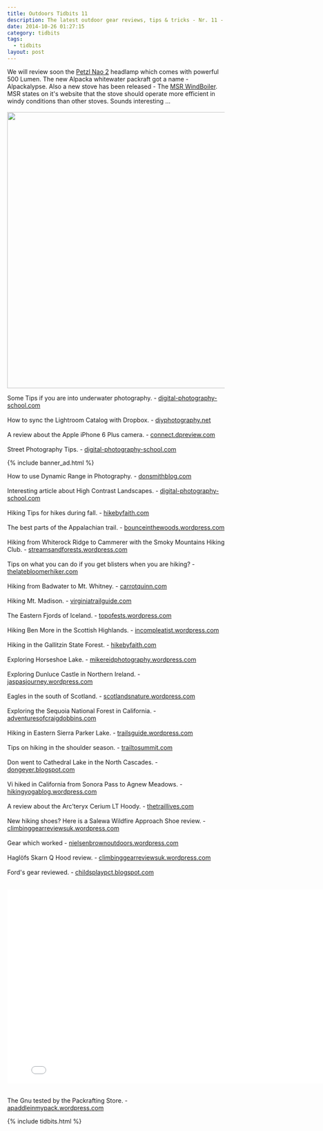 ```yaml
---
title: Outdoors Tidbits 11
description: The latest outdoor gear reviews, tips & tricks - Nr. 11 - #outdoorstidbits
date: 2014-10-26 01:27:15
category: tidbits
tags:
  - tidbits
layout: post
---
```

We will review soon the [Petzl Nao 2](http://bit.ly/1ztgxkb) headlamp which comes with powerful 500 Lumen. The new Alpacka whitewater packraft got a name - Alpackalypse. Also a new stove has been released - The [MSR WindBoiler](http://bit.ly/1wsbZ97). MSR states on it's website that the stove should operate more efficient in windy conditions than other stoves. Sounds interesting ...
<br><br><a href="https://www.flickr.com/photos/90204224@N07/15351663560"><img src="https://farm4.staticflickr.com/3954/15351663560_4e7f7cf632_o.jpg" width="640" height="640"></a><!--more-->

Some Tips if you are into underwater photography. - [digital-photography-school.com](http://digital-photography-school.com/5-tips-for-underwater-photography-without-spending-a-fortune/)
<br><br>
How to sync the Lightroom Catalog with Dropbox. - [diyphotography.net](http://www.diyphotography.net/dropbox-lightroom-catalog-sync-set/)
 <br><br>
A review about the Apple iPhone 6 Plus camera. - [connect.dpreview.com](http://connect.dpreview.com/post/6303555427/apple-iphone-6-plus-camera-review)
<br><br>
Street Photography Tips. - [digital-photography-school.com](http://digital-photography-school.com/7-tips-for-doing-more-meaningful-street-photography/)

{% include banner_ad.html %}


How to use Dynamic Range in Photography. - [donsmithblog.com](http://www.donsmithblog.com/2014/10/24/understand-your-cameraa-dynamic-range-and-use-it-to-your-advantage/)
 <br><br>
Interesting article about High Contrast Landscapes. - [digital-photography-school.com](http://digital-photography-school.com/5-easy-steps-exposure-blending-high-contast-landscapes/)
 <br><br>
Hiking Tips for hikes during fall. - [hikebyfaith.com](http://hikebyfaith.com/2014/10/24/fall-hiking-5-basic-tips)
<br><br>
The best parts of the Appalachian trail. - [bounceinthewoods.wordpress.com](http://bounceinthewoods.wordpress.com/2014/10/14/the-best-parts-of-the-trail)
 <br><br>
Hiking from Whiterock Ridge to Cammerer with the Smoky Mountains Hiking Club. - [streamsandforests.wordpress.com](http://streamsandforests.wordpress.com/2014/10/19/whiterock-ridge-to-cammerer-smhc-hike)
 <br><br>
Tips on what you can do if you get blisters when you are hiking? - [thelatebloomerhiker.com](http://thelatebloomerhiker.com/2014/10/20/i-always-get-blisters-when-i-hike-what-can-i-do)
 <br><br>
Hiking from Badwater to Mt. Whitney. - [carrotquinn.com](http://carrotquinn.com/2014/10/20/lowest-to-highest-a-backcountry-route-from-badwater-to-mt-whitney-part-one-dont-fear-the-reaper/)
<br><br>
Hiking Mt. Madison. - [virginiatrailguide.com](http://virginiatrailguide.com/2014/10/21/mt-madison)
 <br><br>
The Eastern Fjords of Iceland. - [topofests.wordpress.com](http://topofests.wordpress.com/2014/10/18/554)
 <br><br>
Hiking Ben More in the Scottish Highlands. - [incompleatist.wordpress.com](http://incompleatist.wordpress.com/2014/10/19/four-more-round-ben-more)
 <br><br>
Hiking in the Gallitzin State Forest. - [hikebyfaith.com](http://hikebyfaith.com/2014/10/20/trail-review-bog-boulder-trail)
<br><br>
Exploring Horseshoe Lake. - [mikereidphotography.wordpress.com](http://mikereidphotography.wordpress.com/2014/10/20/last-of-the-larches-horseshoe-lake)
<br><br>
Exploring Dunluce Castle in  Northern Ireland. - [jaspasjourney.wordpress.com](http://jaspasjourney.wordpress.com/2014/10/21/dunluce-castle-northern-ireland)
 <br><br>
Eagles in the south of Scotland. - [scotlandsnature.wordpress.com](http://scotlandsnature.wordpress.com/2014/10/23/in-the-south-of-scotland-where-eagles-dare)
<br><br>
Exploring the Sequoia National Forest in California. - [adventuresofcraigdobbins.com](http://adventuresofcraigdobbins.com/2014/10/23/california-sequoia-national-forest)
<br><br>
Hiking in Eastern Sierra Parker Lake. - [trailsguide.wordpress.com](http://trailsguide.wordpress.com/2014/10/23/ansel-adams-wilderness-parker-lake)
<br><br>
Tips on hiking in the shoulder season. - [trailtosummit.com](http://trailtosummit.com/hiking-in-the-shoulder-season/)
<br><br>
Don went to Cathedral Lake in the North Cascades. - [dongeyer.blogspot.com](http://dongeyer.blogspot.com/2014/10/cathedral-lake-in-fall-pasayton.html)
<br><br>
Vi hiked in California from Sonora Pass to Agnew Meadows. - [hikingyogablog.wordpress.com](http://hikingyogablog.wordpress.com/2014/10/23/hiking-california-sonora-pass-to-agnew-meadows)
 <br><br>
A review about the Arc’teryx Cerium LT Hoody. - [thetraillives.com](http://thetraillives.com/2014/10/21/gear-review-arcteryx-cerium-lt-hoody)
<br><br>
New hiking shoes? Here is a Salewa Wildfire Approach Shoe review. - [climbinggearreviewsuk.wordpress.com](http://climbinggearreviewsuk.wordpress.com/2014/10/21/salewa-wildfire-approach-shoe)
 <br><br>
Gear which worked - [nielsenbrownoutdoors.wordpress.com](http://nielsenbrownoutdoors.wordpress.com/2014/10/21/what-works-for-me-rucksacks-backpacks)
<br><br>
Haglöfs Skarn Q Hood review. - [climbinggearreviewsuk.wordpress.com](http://climbinggearreviewsuk.wordpress.com/2014/10/23/haglofs-skarn-q-hood-climbing-gear-review)
 <br><br>
Ford's gear reviewed. - [childsplaypct.blogspot.com](http://childsplaypct.blogspot.com/2014/10/gear-what-rocked-what-sucked-and-what.html)
 <br><br>
 <iframe width="800" height="450" src="//www.youtube.com/embed/uz_sRkKSyQo" frameborder="0" allowfullscreen></iframe><br><br>

The Gnu tested by the Packrafting Store. - [apaddleinmypack.wordpress.com](http://apaddleinmypack.wordpress.com/2014/10/22/packrafting-store-tests-the-gnu-video)

{% include tidbits.html %}
